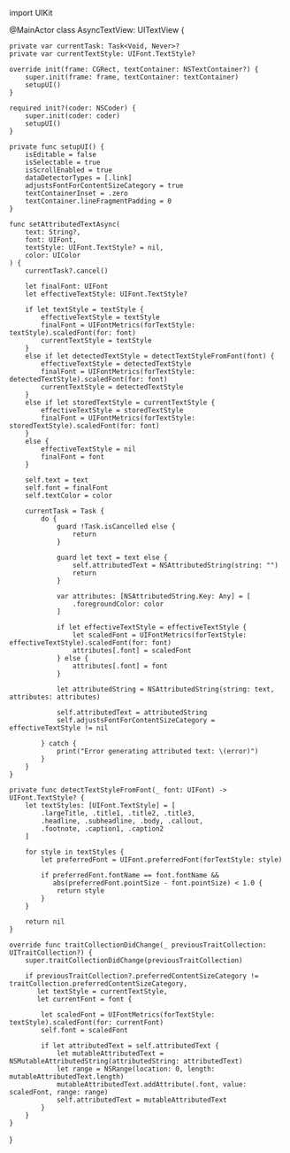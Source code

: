 import UIKit

@MainActor
class AsyncTextView: UITextView {

    private var currentTask: Task<Void, Never>?
    private var currentTextStyle: UIFont.TextStyle?

    override init(frame: CGRect, textContainer: NSTextContainer?) {
        super.init(frame: frame, textContainer: textContainer)
        setupUI()
    }

    required init?(coder: NSCoder) {
        super.init(coder: coder)
        setupUI()
    }

    private func setupUI() {
        isEditable = false
        isSelectable = true
        isScrollEnabled = true
        dataDetectorTypes = [.link]
        adjustsFontForContentSizeCategory = true
        textContainerInset = .zero
        textContainer.lineFragmentPadding = 0
    }

    func setAttributedTextAsync(
        text: String?,
        font: UIFont,
        textStyle: UIFont.TextStyle? = nil,
        color: UIColor
    ) {
        currentTask?.cancel()
        
        let finalFont: UIFont
        let effectiveTextStyle: UIFont.TextStyle?
        
        if let textStyle = textStyle {
            effectiveTextStyle = textStyle
            finalFont = UIFontMetrics(forTextStyle: textStyle).scaledFont(for: font)
            currentTextStyle = textStyle
        }
        else if let detectedTextStyle = detectTextStyleFromFont(font) {
            effectiveTextStyle = detectedTextStyle
            finalFont = UIFontMetrics(forTextStyle: detectedTextStyle).scaledFont(for: font)
            currentTextStyle = detectedTextStyle
        }
        else if let storedTextStyle = currentTextStyle {
            effectiveTextStyle = storedTextStyle
            finalFont = UIFontMetrics(forTextStyle: storedTextStyle).scaledFont(for: font)
        }
        else {
            effectiveTextStyle = nil
            finalFont = font
        }

        self.text = text
        self.font = finalFont
        self.textColor = color

        currentTask = Task {
            do {
                guard !Task.isCancelled else {
                    return
                }
                
                guard let text = text else {
                    self.attributedText = NSAttributedString(string: "")
                    return
                }

                var attributes: [NSAttributedString.Key: Any] = [
                    .foregroundColor: color
                ]
                
                if let effectiveTextStyle = effectiveTextStyle {
                    let scaledFont = UIFontMetrics(forTextStyle: effectiveTextStyle).scaledFont(for: font)
                    attributes[.font] = scaledFont
                } else {
                    attributes[.font] = font
                }
                
                let attributedString = NSAttributedString(string: text, attributes: attributes)
                
                self.attributedText = attributedString
                self.adjustsFontForContentSizeCategory = effectiveTextStyle != nil

            } catch {
                print("Error generating attributed text: \(error)")
            }
        }
    }
    
    private func detectTextStyleFromFont(_ font: UIFont) -> UIFont.TextStyle? {
        let textStyles: [UIFont.TextStyle] = [
            .largeTitle, .title1, .title2, .title3,
            .headline, .subheadline, .body, .callout,
            .footnote, .caption1, .caption2
        ]
        
        for style in textStyles {
            let preferredFont = UIFont.preferredFont(forTextStyle: style)
            
            if preferredFont.fontName == font.fontName &&
               abs(preferredFont.pointSize - font.pointSize) < 1.0 {
                return style
            }
        }
        
        return nil
    }
    
    override func traitCollectionDidChange(_ previousTraitCollection: UITraitCollection?) {
        super.traitCollectionDidChange(previousTraitCollection)
        
        if previousTraitCollection?.preferredContentSizeCategory != traitCollection.preferredContentSizeCategory,
           let textStyle = currentTextStyle,
           let currentFont = font {
            
            let scaledFont = UIFontMetrics(forTextStyle: textStyle).scaledFont(for: currentFont)
            self.font = scaledFont
            
            if let attributedText = self.attributedText {
                let mutableAttributedText = NSMutableAttributedString(attributedString: attributedText)
                let range = NSRange(location: 0, length: mutableAttributedText.length)
                mutableAttributedText.addAttribute(.font, value: scaledFont, range: range)
                self.attributedText = mutableAttributedText
            }
        }
    }
}
